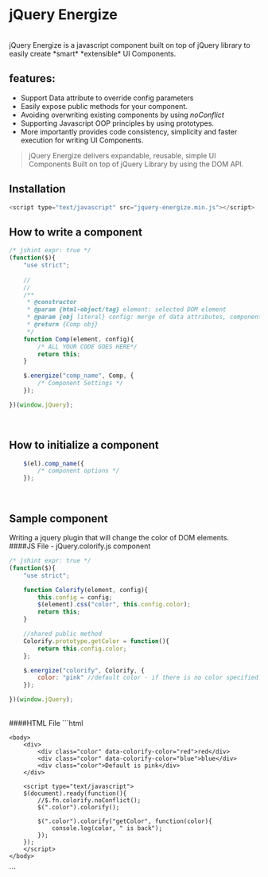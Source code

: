 jQuery Energize
=========

<br />
jQuery Energize is a javascript component built on top of jQuery library to easily create *smart* *extensible* UI Components.

features:
-----
  - Support Data attribute to override config parameters
  - Easily expose public methods for your component.
  - Avoiding overwriting existing components by using *noConflict*
  - Supporting Javascript OOP principles by using prototypes.
  - More importantly provides code consistency, simplicity and faster execution for writing UI Components.


> jQuery Energize delivers expandable, reusable, simple UI Components
> Built on top of jQuery Library by using the DOM API.

Installation
--------------
```javascript
<script type="text/javascript" src="jquery-energize.min.js"></script>
```


How to write a component
-------
```javascript
/* jshint expr: true */
(function($){
    "use strict";
    
    // 
    //
    /**
     * @constructor
     * @param {html-object/tag} element: selected DOM element
     * @param {obj literal} config: merge of data attributes, component options, component settings
     * @return {Comp obj}
     */
    function Comp(element, config){
        /* ALL YOUR CODE GOES HERE*/
        return this;
	}

	$.energize("comp_name", Comp, {
	    /* Component Settings */
	});

})(window.jQuery);
```

<br />


How to initialize a component
-------
```javascript
    $(el).comp_name({
        /* component options */
    });
```
<br />

Sample component
--------
Writing a jquery plugin that will change the color of DOM elements.
<br />
####JS File - jQuery.colorify.js component
```javascript
/* jshint expr: true */
(function($){
    "use strict";

	function Colorify(element, config){
		this.config = config;
		$(element).css("color", this.config.color);
		return this;
	}

	//shared public method
	Colorify.prototype.getColor = function(){
		return this.config.color;
	};

	$.energize("colorify", Colorify, {
		color: "pink" //default color - if there is no color specified.
	});

})(window.jQuery);
```

<br />
####HTML File
```html
<!doctype>
<html>
    <head>
		<style type="text/css">
		.color{
			height: 50px;
			width:	50px;
			display: block;
			text-align: center;
			line-height: 50px;
			font-size: 23px;
		}
		</style>
		<script src="http://ajax.googleapis.com/ajax/libs/jquery/1.10.2/jquery.min.js"></script>
		<script src="../../0.0.1/jquery-energize.js"></script>
		<script src="jquery.colorify.js"></script> 
	</head>

	<body>
		<div>
			<div class="color" data-colorify-color="red">red</div>
			<div class="color" data-colorify-color="blue">blue</div>
			<div class="color">Default is pink</div>
		</div>

		<script type="text/javascript">
		$(document).ready(function(){
			//$.fn.colorify.noConflict();
			$(".color").colorify();

			$(".color").colorify("getColor", function(color){
				console.log(color, " is back");
			});
		});
		</script>
	</body>
</html>
```
